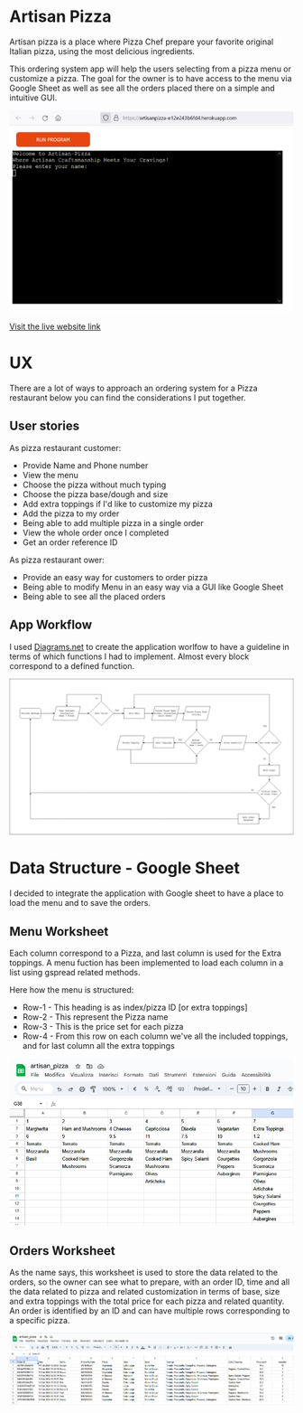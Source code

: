 # Artisan Pizza

Artisan pizza is a place where Pizza Chef prepare your favorite original Italian pizza, using the most delicious ingredients. 

This ordering system app will help the users selecting from a pizza menu or customize a pizza. 
The goal for the owner is to have access to the menu via Google Sheet as well as see all the orders placed there on a simple and intuitive GUI.

![Initial Page](/docs/artisan-pizza-homepage.png)

[Visit the live website link](https://artisanpizza-e12e243b6fd4.herokuapp.com/)

# UX

There are a lot of ways to approach an ordering system for a Pizza restaurant below you can find the considerations I put together.

## User stories

As pizza restaurant customer:
- Provide Name and Phone number 
- View the menu
- Choose the pizza without much typing
- Choose the pizza base/dough and size
- Add extra toppings if I'd like to customize my pizza
- Add the pizza to my order
- Being able to add multiple pizza in a single order
- View the whole order once I completed
- Get an order reference ID

As pizza restaurant ower: 
- Provide an easy way for customers to order pizza
- Being able to modify Menu in an easy way via a GUI like Google Sheet
- Being able to see all the placed orders

## App Workflow

I used [Diagrams.net](https://app.diagrams.net/) to create the application worlfow to have a guideline in terms of which functions I had to implement. Almost every block correspond to a defined function.

![Workflow](/docs/artisan-pizza-workflow-diagram.png)

# Data Structure - Google Sheet

I decided to integrate the application with Google sheet to have a place to load the menu and to save the orders.

## Menu Worksheet

Each column correspond to a Pizza, and last column is used for the Extra toppings.
A menu fuction has been implemented to load each column in a list using gspread related methods.

Here how the menu is structured:
- Row-1 - This heading is as index/pizza ID [or extra toppings]
- Row-2 - This represent the Pizza name
- Row-3 - This is the price set for each pizza
- Row-4 - From this row on each column we've all the included toppings, and for last column all the extra toppings

![GS-Menu](/docs/artisan-pizza-googlesheet-menu.png)

## Orders Worksheet

As the name says, this worksheet is used to store the data related to the orders, so the owner can see what to prepare, with an order ID, time and all the data related to pizza and related customization in terms of base, size and extra toppings with the total price for each pizza and related quantity. 
An order is identified by an ID and can have multiple rows corresponding to a specific pizza.

![GS-Orders](/docs/artisan-pizza-googlesheet-orders.png)

